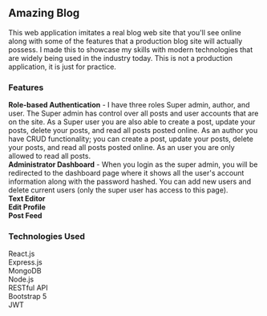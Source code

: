 

## Amazing Blog

This web application imitates a real blog web site that you'll see online along with some of the features that a production blog site will actually possess.
I made this to showcase my skills with modern technologies that are widely being used in the industry today. This is not a production application, it is just for practice.

### Features

<strong>Role-based Authentication</strong> - I have three roles Super admin, author, and user. The Super admin has control over all posts and user accounts that are on the site. As a Super user you are also able to create a post, update your posts, delete your posts, and read all posts posted online. As an author you have CRUD functionality; you can create a post, update your posts, delete your posts, and read all posts posted online. As an user you are only allowed to read all posts.<br />
<strong>Administrator Dashboard</strong> - When you login as the super admin, you will be redirected to the dashboard page where it shows all the user's account information along with the password hashed. You can add new users and delete current users (only the super user has access to this page).<br />
<strong>Text Editor</strong><br />
<strong>Edit Profile</strong><br />
<strong>Post Feed</strong>

### Technologies Used

React.js<br />
Express.js<br />
MongoDB<br />
Node.js<br />
RESTful API<br />
Bootstrap 5<br />
JWT<br />



